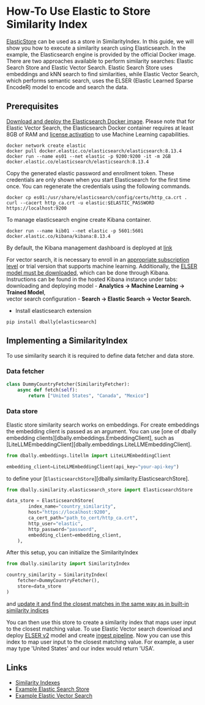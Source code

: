 # How-To Use Elastic to Store Similarity Index

[ElasticStore](https://www.elastic.co/guide/en/elasticsearch/reference/current/mapping-store.html) can be used as a store in SimilarityIndex. In this guide, we will show you how to execute a similarity search using Elasticsearch.
In the example, the Elasticsearch engine is provided by the official Docker image. There are two approaches available to perform similarity searches: Elastic Search Store and Elastic Vector Search.
Elastic Search Store uses embeddings and kNN search to find similarities, while Elastic Vector Search, which performs semantic search, uses the ELSER (Elastic Learned Sparse EncodeR) model to encode and search the data.


## Prerequisites

[Download and deploy the Elasticsearch Docker image](https://www.elastic.co/guide/en/elasticsearch/reference/current/docker.html). Please note that for Elastic Vector Search, the Elasticsearch Docker container requires at least 8GB of RAM and
[license activation](https://www.elastic.co/guide/en/kibana/current/managing-licenses.html) to use Machine Learning capabilities.


```commandline
docker network create elastic
docker pull docker.elastic.co/elasticsearch/elasticsearch:8.13.4
docker run --name es01 --net elastic -p 9200:9200 -it -m 2GB docker.elastic.co/elasticsearch/elasticsearch:8.13.4
```

Copy the generated elastic password and enrollment token. These credentials are only shown when you start Elasticsearch for the first time once. You can regenerate the credentials using the following commands.
```commandline
docker cp es01:/usr/share/elasticsearch/config/certs/http_ca.crt .
curl --cacert http_ca.crt -u elastic:$ELASTIC_PASSWORD https://localhost:9200
```

To manage elasticsearch engine create Kibana container.
```commandline
docker run --name kib01 --net elastic -p 5601:5601 docker.elastic.co/kibana/kibana:8.13.4
```

By default, the Kibana management dashboard is deployed at [link](http://localhost:5601/)


For vector search, it is necessary to enroll in an [appropriate subscription level](https://www.elastic.co/subscriptions) or trial version that supports machine learning.
Additionally, the [ELSER model must be downloaded](https://www.elastic.co/guide/en/machine-learning/current/ml-nlp-elser.html), which can be done through Kibana. Instructions can be found in the hosted Kibana instance under tabs:
<br />downloading and deploying model - **Analytics -> Machine Learning -> Trained Model**,
<br />vector search configuration - **Search -> Elastic Search -> Vector Search.**


* Install elasticsearch extension
```commandline
pip install dbally[elasticsearch]
```

## Implementing a SimilarityIndex

To use similarity search it is required to define data fetcher and data store.

### Data fetcher

```python
class DummyCountryFetcher(SimilarityFetcher):
    async def fetch(self):
        return ["United States", "Canada", "Mexico"]
```

### Data store
Elastic store similarity search works on embeddings. For create embeddings the embedding client is passed as an argument.
You can use [one of dbally embedding clients][dbally.embeddings.EmbeddingClient], such as [LiteLLMEmbeddingClient][dbally.embeddings.LiteLLMEmbeddingClient].

```python
from dbally.embeddings.litellm import LiteLLMEmbeddingClient

embedding_client=LiteLLMEmbeddingClient(api_key="your-api-key")
```

to define your [`ElasticsearchStore`][dbally.similarity.ElasticsearchStore].

```python
from dbally.similarity.elasticsearch_store import ElasticsearchStore

data_store = ElasticsearchStore(
        index_name="country_similarity",
        host="https://localhost:9200",
        ca_cert_path="path_to_cert/http_ca.crt",
        http_user="elastic",
        http_password="password",
        embedding_client=embedding_client,
    ),

```

After this setup, you can initialize the SimilarityIndex

```python
from dbally.similarity import SimilarityIndex

country_similarity = SimilarityIndex(
    fetcher=DummyCountryFetcher(),
    store=data_store
)
```

and [update it and find the closest matches in the same way as in built-in similarity indices](use_custom_similarity_store.md/#using-the-similar)

You can then use this store to create a similarity index that maps user input to the closest matching value.
To use Elastic Vector search download and deploy [ELSER v2](https://www.elastic.co/guide/en/machine-learning/current/ml-nlp-elser.html#elser-v2) model and create [ingest pipeline](https://www.elastic.co/guide/en/machine-learning/current/ml-nlp-elser.html#elasticsearch-ingest-pipeline).
Now you can use this index to map user input to the closest matching value. For example, a user may type 'United States' and our index would return 'USA'.

## Links
* [Similarity Indexes](use_custom_similarity_store.md)
* [Example Elastic Search Store](use_elasticsearch_store_code.py)
* [Example Elastic Vector Search](use_elastic_vector_store_code.py)